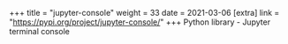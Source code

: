 +++
title = "jupyter-console"
weight = 33
date = 2021-03-06
[extra]
link = "https://pypi.org/project/jupyter-console/"
+++
Python library - Jupyter terminal console

